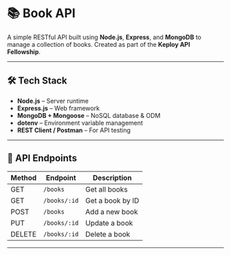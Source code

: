 # 📚 Book API

A simple RESTful API built using **Node.js**, **Express**, and **MongoDB** to manage a collection of books. Created as part of the **Keploy API Fellowship**.

---

## 🛠 Tech Stack

- **Node.js** – Server runtime  
- **Express.js** – Web framework  
- **MongoDB + Mongoose** – NoSQL database & ODM  
- **dotenv** – Environment variable management  
- **REST Client / Postman** – For API testing

---

## 🔗 API Endpoints

| Method | Endpoint        | Description        |
|--------|-----------------|--------------------|
| GET    | `/books`        | Get all books      |
| GET    | `/books/:id`    | Get a book by ID   |
| POST   | `/books`        | Add a new book     |
| PUT    | `/books/:id`    | Update a book      |
| DELETE | `/books/:id`    | Delete a book      |

---

